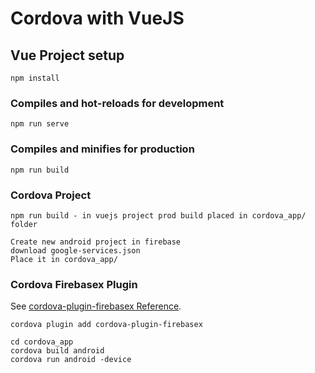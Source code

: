 # Cordova with VueJS 

## Vue Project setup
```
npm install
```

### Compiles and hot-reloads for development
```
npm run serve
```

### Compiles and minifies for production
```
npm run build
```

### Cordova Project 
 ```
 npm run build - in vuejs project prod build placed in cordova_app/ folder
```

 ```
Create new android project in firebase
download google-services.json 
Place it in cordova_app/
```

 ### Cordova Firebasex Plugin 
See [cordova-plugin-firebasex Reference](https://github.com/dpa99c/cordova-plugin-firebasex).
```
cordova plugin add cordova-plugin-firebasex
```

 ```
cd cordova_app
cordova build android
cordova run android -device 
```

